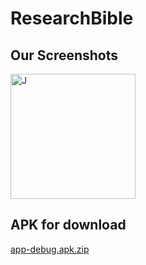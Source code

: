 # ResearchBible

## Our Screenshots
<img src="https://user-images.githubusercontent.com/63147307/188326859-03b5bff8-862b-4fb5-a14e-f6503286c7c9.png" alt="J" width="200"/>


## APK for download
[app-debug.apk.zip](https://github.com/elslode/ResearchBible/files/9485235/app-debug.apk.zip)
